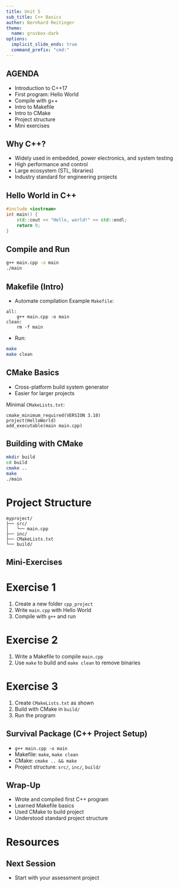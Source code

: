 ```yaml
---
title: Unit 5
sub_title: C++ Basics
author: Bernhard Reitinger
theme:
  name: gruvbox-dark
options:
  implicit_slide_ends: true
  command_prefix: "cmd:"
---
```



AGENDA
---

- Introduction to C++17
- First program: Hello World
- Compile with g++
- Intro to Makefile
- Intro to CMake
- Project structure
- Mini exercises

Why C++?
---

- Widely used in embedded, power electronics, and system testing
- High performance and control
- Large ecosystem (STL, libraries)
- Industry standard for engineering projects

Hello World in C++
---

```cpp
#include <iostream>
int main() {
    std::cout << "Hello, world!" << std::endl;
    return 0;
}
```

Compile and Run
---

```bash
g++ main.cpp -o main
./main
```

Makefile (Intro)
---

- Automate compilation
  Example `Makefile`:

```
all:
	g++ main.cpp -o main
clean:
	rm -f main
```

- Run:

```bash
make
make clean
```

CMake Basics
---

- Cross-platform build system generator
- Easier for larger projects

Minimal `CMakeLists.txt`:

```
cmake_minimum_required(VERSION 3.10)
project(HelloWorld)
add_executable(main main.cpp)
```

Building with CMake
---

```bash
mkdir build
cd build
cmake ..
make
./main
```

# Project Structure

```
myproject/
├── src/
│   └── main.cpp
├── inc/
├── CMakeLists.txt
└── build/
```

Mini-Exercises
---

# Exercise 1

1. Create a new folder `cpp_project`
2. Write `main.cpp` with Hello World
3. Compile with `g++` and run

# Exercise 2

1. Write a Makefile to compile `main.cpp`
2. Use `make` to build and `make clean` to remove binaries

# Exercise 3

1. Create `CMakeLists.txt` as shown
2. Build with CMake in `build/`
3. Run the program

Survival Package (C++ Project Setup)
---

- `g++ main.cpp -o main`
- Makefile: `make`, `make clean`
- CMake: `cmake .. && make`
- Project structure: `src/`, `inc/`, `build/`

Wrap-Up
---

- Wrote and compiled first C++ program
- Learned Makefile basics
- Used CMake to build project
- Understood standard project structure

# Resources

[](https://github.com/teiniker/teiniker-lectures-computerscience/tree/master/programming-c%2B%2B)

Next Session
---

- Start with your assessment project
